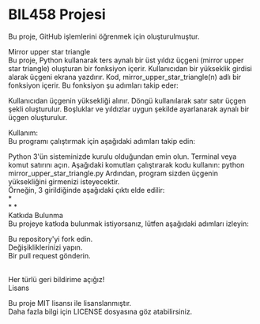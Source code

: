 # BIL458 Projesi
Bu proje, GitHub işlemlerini öğrenmek için oluşturulmuştur.

Mirror upper star triangle <br/>
Bu proje, Python kullanarak ters aynalı bir üst yıldız üçgeni (mirror upper star triangle) oluşturan bir fonksiyon içerir. Kullanıcıdan bir yükseklik girdisi alarak üçgeni ekrana yazdırır.
Kod, mirror_upper_star_triangle(n) adlı bir fonksiyon içerir. Bu fonksiyon şu adımları takip eder:

 Kullanıcıdan üçgenin yüksekliği alınır.
 Döngü kullanılarak satır satır üçgen şekli oluşturulur.
 Boşluklar ve yıldızlar uygun şekilde ayarlanarak aynalı bir üçgen oluşturulur.

 Kullanım:<br/>
 Bu programı çalıştırmak için aşağıdaki adımları takip edin:<br/>

 Python 3'ün sisteminizde kurulu olduğundan emin olun.
 Terminal veya komut satırını açın.
 Aşağıdaki komutları çalıştırarak kodu kullanın:
 python mirror_upper_star_triangle.py
 Ardından, program sizden üçgenin yüksekliğini girmenizi isteyecektir.<br/> Örneğin, 3 girildiğinde aşağıdaki çıktı elde edilir: <br/>  *
<br/>                                                                                                                                  * * <br/>
Katkıda Bulunma <br/>
Bu projeye katkıda bulunmak istiyorsanız, lütfen aşağıdaki adımları izleyin:

 Bu repository'yi fork edin.<br/>
 Değişikliklerinizi yapın.<br/>
 Bir pull request gönderin.<br/>
 <br/>
 
 Her türlü geri bildirime açığız!
<br/>
 Lisans <br/>
 
 Bu proje MIT lisansı ile lisanslanmıştır. <br/> Daha fazla bilgi için LICENSE dosyasına göz atabilirsiniz.                                                                  


